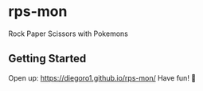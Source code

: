 # rps-mon
Rock Paper Scissors with Pokemons

## Getting Started

Open up: https://diegoro1.github.io/rps-mon/
Have fun! 
